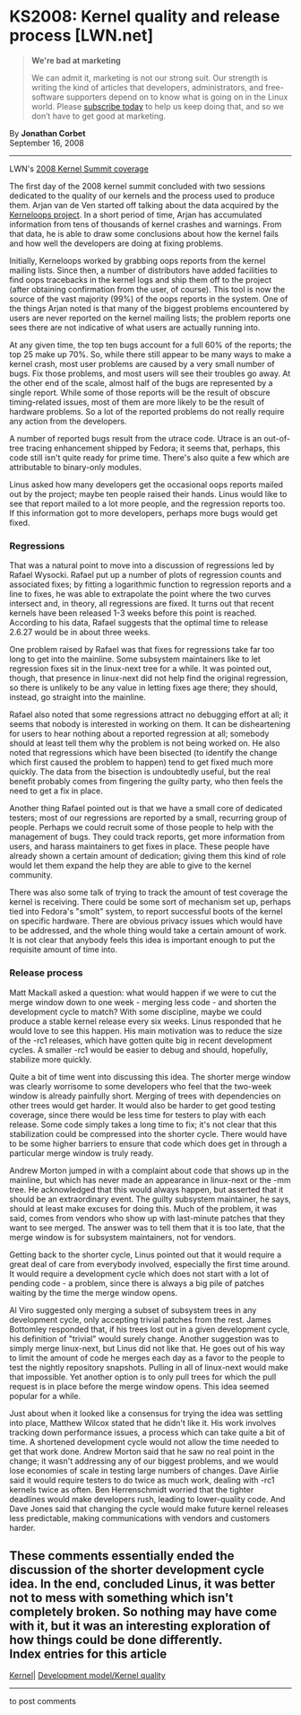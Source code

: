 # KS2008: Kernel quality and release process [LWN.net]

> **We're bad at marketing**
> 
> We can admit it, marketing is not our strong suit. Our strength is writing the kind of articles that developers, administrators, and free-software supporters depend on to know what is going on in the Linux world. Please [subscribe today](/Promo/nsn-bad/subscribe) to help us keep doing that, and so we don’t have to get good at marketing. 

By **Jonathan Corbet**  
September 16, 2008 

* * *

LWN's [2008 Kernel Summit coverage](/Articles/KernelSummit2008/)

The first day of the 2008 kernel summit concluded with two sessions dedicated to the quality of our kernels and the process used to produce them. Arjan van de Ven started off talking about the data acquired by the [Kerneloops project](http://kerneloops.org/). In a short period of time, Arjan has accumulated information from tens of thousands of kernel crashes and warnings. From that data, he is able to draw some conclusions about how the kernel fails and how well the developers are doing at fixing problems. 

Initially, Kerneloops worked by grabbing oops reports from the kernel mailing lists. Since then, a number of distributors have added facilities to find oops tracebacks in the kernel logs and ship them off to the project (after obtaining confirmation from the user, of course). This tool is now the source of the vast majority (99%) of the oops reports in the system. One of the things Arjan noted is that many of the biggest problems encountered by users are never reported on the kernel mailing lists; the problem reports one sees there are not indicative of what users are actually running into. 

At any given time, the top ten bugs account for a full 60% of the reports; the top 25 make up 70%. So, while there still appear to be many ways to make a kernel crash, most user problems are caused by a very small number of bugs. Fix those problems, and most users will see their troubles go away. At the other end of the scale, almost half of the bugs are represented by a single report. While some of those reports will be the result of obscure timing-related issues, most of them are more likely to be the result of hardware problems. So a lot of the reported problems do not really require any action from the developers. 

A number of reported bugs result from the utrace code. Utrace is an out-of-tree tracing enhancement shipped by Fedora; it seems that, perhaps, this code still isn't quite ready for prime time. There's also quite a few which are attributable to binary-only modules. 

Linus asked how many developers get the occasional oops reports mailed out by the project; maybe ten people raised their hands. Linus would like to see that report mailed to a lot more people, and the regression reports too. If this information got to more developers, perhaps more bugs would get fixed. 

### Regressions

That was a natural point to move into a discussion of regressions led by Rafael Wysocki. Rafael put up a number of plots of regression counts and associated fixes; by fitting a logarithmic function to regression reports and a line to fixes, he was able to extrapolate the point where the two curves intersect and, in theory, all regressions are fixed. It turns out that recent kernels have been released 1-3 weeks before this point is reached. According to his data, Rafael suggests that the optimal time to release 2.6.27 would be in about three weeks. 

One problem raised by Rafael was that fixes for regressions take far too long to get into the mainline. Some subsystem maintainers like to let regression fixes sit in the linux-next tree for a while. It was pointed out, though, that presence in linux-next did not help find the original regression, so there is unlikely to be any value in letting fixes age there; they should, instead, go straight into the mainline. 

Rafael also noted that some regressions attract no debugging effort at all; it seems that nobody is interested in working on them. It can be disheartening for users to hear nothing about a reported regression at all; somebody should at least tell them why the problem is not being worked on. He also noted that regressions which have been bisected (to identify the change which first caused the problem to happen) tend to get fixed much more quickly. The data from the bisection is undoubtedly useful, but the real benefit probably comes from fingering the guilty party, who then feels the need to get a fix in place. 

Another thing Rafael pointed out is that we have a small core of dedicated testers; most of our regressions are reported by a small, recurring group of people. Perhaps we could recruit some of those people to help with the management of bugs. They could track reports, get more information from users, and harass maintainers to get fixes in place. These people have already shown a certain amount of dedication; giving them this kind of role would let them expand the help they are able to give to the kernel community. 

There was also some talk of trying to track the amount of test coverage the kernel is receiving. There could be some sort of mechanism set up, perhaps tied into Fedora's "smolt" system, to report successful boots of the kernel on specific hardware. There are obvious privacy issues which would have to be addressed, and the whole thing would take a certain amount of work. It is not clear that anybody feels this idea is important enough to put the requisite amount of time into. 

### Release process

Matt Mackall asked a question: what would happen if we were to cut the merge window down to one week - merging less code - and shorten the development cycle to match? With some discipline, maybe we could produce a stable kernel release every six weeks. Linus responded that he would love to see this happen. His main motivation was to reduce the size of the -rc1 releases, which have gotten quite big in recent development cycles. A smaller -rc1 would be easier to debug and should, hopefully, stabilize more quickly. 

Quite a bit of time went into discussing this idea. The shorter merge window was clearly worrisome to some developers who feel that the two-week window is already painfully short. Merging of trees with dependencies on other trees would get harder. It would also be harder to get good testing coverage, since there would be less time for testers to play with each release. Some code simply takes a long time to fix; it's not clear that this stabilization could be compressed into the shorter cycle. There would have to be some higher barriers to ensure that code which does get in through a particular merge window is truly ready. 

Andrew Morton jumped in with a complaint about code that shows up in the mainline, but which has never made an appearance in linux-next or the -mm tree. He acknowledged that this would always happen, but asserted that it should be an extraordinary event. The guilty subsystem maintainer, he says, should at least make excuses for doing this. Much of the problem, it was said, comes from vendors who show up with last-minute patches that they want to see merged. The answer was to tell them that it is too late, that the merge window is for subsystem maintainers, not for vendors. 

Getting back to the shorter cycle, Linus pointed out that it would require a great deal of care from everybody involved, especially the first time around. It would require a development cycle which does not start with a lot of pending code - a problem, since there is always a big pile of patches waiting by the time the merge window opens. 

Al Viro suggested only merging a subset of subsystem trees in any development cycle, only accepting trivial patches from the rest. James Bottomley responded that, if his trees lost out in a given development cycle, his definition of "trivial" would surely change. Another suggestion was to simply merge linux-next, but Linus did not like that. He goes out of his way to limit the amount of code he merges each day as a favor to the people to test the nightly repository snapshots. Pulling in all of linux-next would make that impossible. Yet another option is to only pull trees for which the pull request is in place before the merge window opens. This idea seemed popular for a while. 

Just about when it looked like a consensus for trying the idea was settling into place, Matthew Wilcox stated that he didn't like it. His work involves tracking down performance issues, a process which can take quite a bit of time. A shortened development cycle would not allow the time needed to get that work done. Andrew Morton said that he saw no real point in the change; it wasn't addressing any of our biggest problems, and we would lose economies of scale in testing large numbers of changes. Dave Airlie said it would require testers to do twice as much work, dealing with -rc1 kernels twice as often. Ben Herrenschmidt worried that the tighter deadlines would make developers rush, leading to lower-quality code. And Dave Jones said that changing the cycle would make future kernel releases less predictable, making communications with vendors and customers harder. 

These comments essentially ended the discussion of the shorter development cycle idea. In the end, concluded Linus, it was better not to mess with something which isn't completely broken. So nothing may have come with it, but it was an interesting exploration of how things could be done differently.  
Index entries for this article  
---  
[Kernel](/Kernel/Index)| [Development model/Kernel quality](/Kernel/Index#Development_model-Kernel_quality)  
  


* * *

to post comments 
